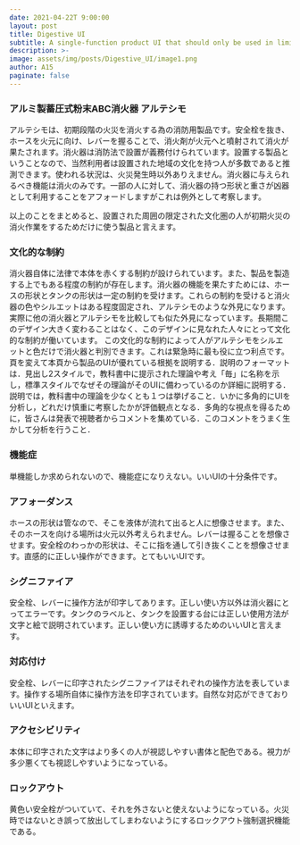 ```yaml
---
date: 2021-04-22T 9:00:00
layout: post
title: Digestive UI
subtitle: A single-function product UI that should only be used in limited situations
description: >-
image: assets/img/posts/Digestive_UI/image1.png
author: A15
paginate: false
---
```


### アルミ製蓄圧式粉末ABC消火器 アルテシモ
アルテシモは、初期段階の火災を消火する為の消防用製品です。安全栓を抜き、ホースを火元に向け、レバーを握ることで、消火剤が火元へと噴射されて消火が果たされます。消火器は消防法で設置が義務付けられています。設置する製品ということなので、当然利用者は設置された地域の文化を持つ人が多数であると推測できます。使われる状況は、火災発生時以外ありえません。消火器に与えられるべき機能は消火のみです。一部の人に対して、消火器の持つ形状と重さが凶器として利用することをアフォードしますがこれは例外として考察します。

以上のことをまとめると、設置された周囲の限定された文化圏の人が初期火災の消火作業をするためだけに使う製品と言えます。

### 文化的な制約
消火器自体に法律で本体を赤くする制約が設けられています。また、製品を製造する上でもある程度の制約が存在します。消火器の機能を果たすためには、ホースの形状とタンクの形状は一定の制約を受けます。これらの制約を受けると消火器の色やシルエットはある程度固定され、アルテシモのような外見になります。実際に他の消火器とアルテシモを比較しても似た外見になっています。長期間このデザイン大きく変わることはなく、このデザインに見なれた人々にとって文化的な制約が働いています。
この文化的な制約によって人がアルテシモをシルエットと色だけで消火器と判別できます。これは緊急時に最も役に立つ利点です。
頁を変えて本頁から製品のUIが優れている根拠を説明する．説明のフォーマットは．見出し2スタイルで，教科書中に提示された理論や考え「毎」に名称を示し，標準スタイルでなぜその理論がそのUIに備わっているのか詳細に説明する．
説明では，教科書中の理論を少なくとも１つは挙げること．いかに多角的にUIを分析し，どれだけ慎重に考察したかが評価観点となる．多角的な視点を得るために，皆さんは発表で視聴者からコメントを集めている．このコメントをうまく生かして分析を行うこと．

### 機能症
単機能しか求められないので、機能症になりえない。いいUIの十分条件です。

### アフォーダンス
ホースの形状は管なので、そこを液体が流れて出ると人に想像させます。また、そのホースを向ける場所は火元以外考えられません。レバーは握ることを想像させます。安全栓のわっかの形状は、そこに指を通して引き抜くことを想像させます。直感的に正しい操作ができます。とてもいいUIです。

### シグニファイア
安全栓、レバーに操作方法が印字してあります。正しい使い方以外は消火器にとってエラーです。タンクのラベルと、タンクを設置する台には正しい使用方法が文字と絵で説明されています。正しい使い方に誘導するためのいいUIと言えます。

### 対応付け
安全栓、レバーに印字されたシグニファイアはそれぞれの操作方法を表しています。操作する場所自体に操作方法を印字されています。自然な対応ができておりいいUIといえます。

### アクセシビリティ
本体に印字された文字はより多くの人が視認しやすい書体と配色である。視力が多少悪くても視認しやすいようになっている。

### ロックアウト
黄色い安全栓がついていて、それを外さないと使えないようになっている。火災時ではないとき誤って放出してしまわないようにするロックアウト強制選択機能である。
